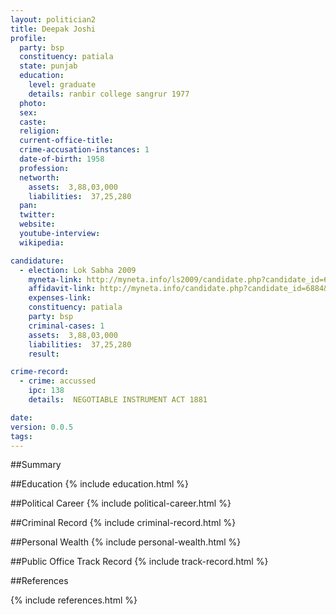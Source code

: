 ```yaml
---
layout: politician2
title: Deepak Joshi
profile: 
  party: bsp
  constituency: patiala
  state: punjab
  education: 
    level: graduate
    details: ranbir college sangrur 1977
  photo: 
  sex: 
  caste: 
  religion: 
  current-office-title: 
  crime-accusation-instances: 1
  date-of-birth: 1958
  profession: 
  networth: 
    assets:  3,88,03,000
    liabilities:  37,25,280
  pan: 
  twitter: 
  website: 
  youtube-interview: 
  wikipedia: 

candidature: 
  - election: Lok Sabha 2009
    myneta-link: http://myneta.info/ls2009/candidate.php?candidate_id=6884
    affidavit-link: http://myneta.info/candidate.php?candidate_id=6884&scan=original
    expenses-link: 
    constituency: patiala 
    party: bsp
    criminal-cases: 1
    assets:  3,88,03,000
    liabilities:  37,25,280
    result:  

crime-record: 
  - crime: accussed
    ipc: 138
    details:  NEGOTIABLE INSTRUMENT ACT 1881  

date: 
version: 0.0.5
tags: 
---
```

##Summary


##Education
{% include education.html %}


##Political Career
{% include political-career.html %}


##Criminal Record
{% include criminal-record.html %}


##Personal Wealth
{% include personal-wealth.html %}


##Public Office Track Record
{% include track-record.html %}


##References


{% include references.html %}